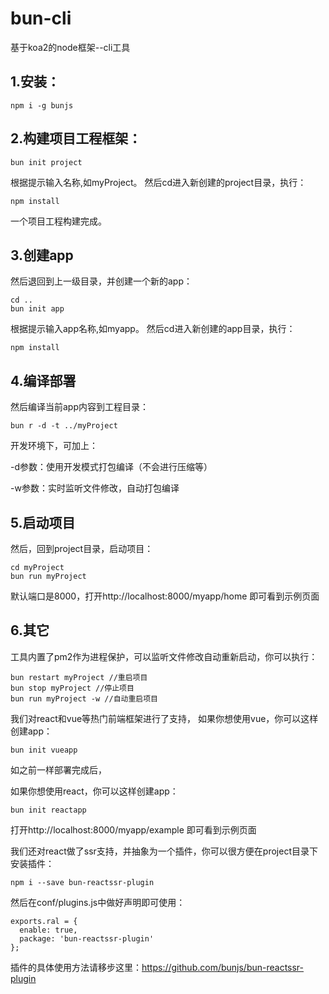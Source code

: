# bun-cli
基于koa2的node框架--cli工具
## 1.安装：

```
npm i -g bunjs
```
## 2.构建项目工程框架：

```
bun init project
```
根据提示输入名称,如myProject。
然后cd进入新创建的project目录，执行：

```
npm install
```
一个项目工程构建完成。
## 3.创建app
然后退回到上一级目录，并创建一个新的app：

```
cd ..
bun init app
```
根据提示输入app名称,如myapp。
然后cd进入新创建的app目录，执行：

```
npm install
```
## 4.编译部署
然后编译当前app内容到工程目录：

```
bun r -d -t ../myProject
```
开发环境下，可加上：

-d参数：使用开发模式打包编译（不会进行压缩等）

-w参数：实时监听文件修改，自动打包编译

## 5.启动项目
然后，回到project目录，启动项目：

```
cd myProject
bun run myProject
```
默认端口是8000，打开http://localhost:8000/myapp/home 即可看到示例页面
## 6.其它
工具内置了pm2作为进程保护，可以监听文件修改自动重新启动，你可以执行：

```
bun restart myProject //重启项目
bun stop myProject //停止项目
bun run myProject -w //自动重启项目
```
我们对react和vue等热门前端框架进行了支持，
如果你想使用vue，你可以这样创建app：

```
bun init vueapp
```
如之前一样部署完成后，

如果你想使用react，你可以这样创建app：

```
bun init reactapp
```
打开http://localhost:8000/myapp/example 即可看到示例页面

我们还对react做了ssr支持，并抽象为一个插件，你可以很方便在project目录下安装插件：

```
npm i --save bun-reactssr-plugin
```
然后在conf/plugins.js中做好声明即可使用：

```
exports.ral = {
  enable: true,
  package: 'bun-reactssr-plugin'
};
```
插件的具体使用方法请移步这里：https://github.com/bunjs/bun-reactssr-plugin

